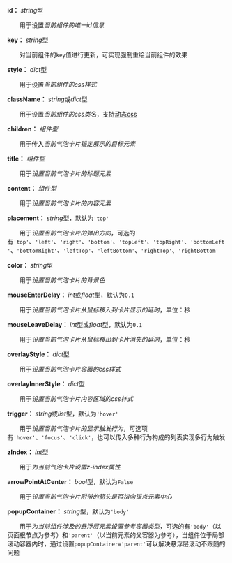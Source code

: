 **id：** *string*型

　　用于设置*当前组件的唯一id信息*

**key：** *string*型

　　对当前组件的`key`值进行更新，可实现强制重绘当前组件的效果

**style：** *dict*型

　　用于设置*当前组件的css样式*

**className：** *string*或*dict*型

　　用于设置*当前组件的css类名*，支持[动态css](/advanced-classname)

**children：** *组件型*

　　用于传入*当前气泡卡片锚定展示的目标元素*

**title：** *组件型*

　　用于*设置当前气泡卡片的标题元素*

**content：** *组件型*

　　用于*设置当前气泡卡片的内容元素*

**placement：** *string*型，默认为`'top'`

　　用于*设置当前气泡卡片的弹出方向*，可选的有`'top'`、`'left'`、`'right'`、`'bottom'`、`'topLeft'`、`'topRight'`、`'bottomLeft'`、`'bottomRight'`、`'leftTop'`、`'leftBottom'`、`'rightTop'`、`'rightBottom'`

**color：** *string*型

　　用于*设置当前气泡卡片的背景色*

**mouseEnterDelay：** *int*或*float*型，默认为`0.1`

　　用于*设置当前气泡卡片从鼠标移入到卡片显示的延时*，单位：秒

**mouseLeaveDelay：** *int*型或*float*型，默认为`0.1`

　　用于*设置当前气泡卡片从鼠标移出到卡片消失的延时*，单位：秒

**overlayStyle：** *dict*型

　　用于*设置当前气泡卡片容器的css样式*

**overlayInnerStyle：** *dict*型

　　用于*设置当前气泡卡片内容区域的css样式*

**trigger：** *string*或*list*型，默认为`'hover'`

　　用于*设置当前气泡卡片的显示触发行为*，可选项有`'hover'`、`'focus'`、`'click'`，也可以传入多种行为构成的列表实现多行为触发

**zIndex：** *int*型

　　用于*为当前气泡卡片设置z-index属性*

**arrowPointAtCenter：** *bool*型，默认为`False`

　　用于*设置当前气泡卡片附带的箭头是否指向锚点元素中心*

**popupContainer：** *string*型，默认为`'body'`

　　用于*为当前组件涉及的悬浮层元素设置参考容器类型*，可选的有`'body'`（以页面根节点为参考）和`'parent'`（以当前元素的父容器为参考），当组件位于局部滚动容器内时，通过设置`popupContainer='parent'`可以解决悬浮层滚动不跟随的问题